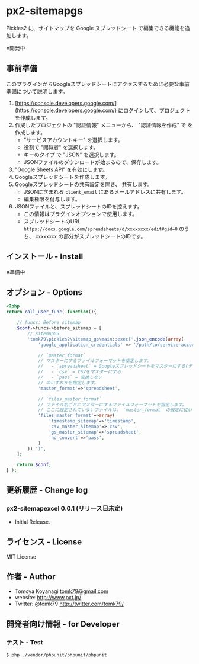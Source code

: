 # px2-sitemapgs
Pickles2 に、サイトマップを Google スプレッドシート で編集できる機能を追加します。

※開発中


## 事前準備

このプラグインからGoogleスプレッドシートにアクセスするために必要な事前準備について説明します。

1. [https://console.developers.google.com/](https://console.developers.google.com/) にログインして、プロジェクトを作成します。
2. 作成したプロジェクトの "認証情報" メニューから、 "認証情報を作成" で  を作成します。 
	- "サービスアカウントキー" を選択します。
	- 役割で "閲覧者" を選択します。
	- キーのタイプ で "JSON" を選択します。
	- JSONファイルのダウンロードが始まるので、保存します。
3. "Google Sheets API" を有効にします。
4. Googleスプレッドシートを作成します。
5. Googleスプレッドシートの共有設定を開き、 共有します。
	- JSONに含まれる `client_email` にあるメールアドレスに共有します。
	- 編集権限を付与します。
6. JSONファイルと、スプレッドシートのIDを控えます。
	- この情報はプラグインオプションで使用します。
	- スプレッドシートのURL `https://docs.google.com/spreadsheets/d/xxxxxxxx/edit#gid=0` のうち、 `xxxxxxxx` の部分がスプレッドシートのIDです。


## インストール - Install

※準備中


## オプション - Options

```php
<?php
return call_user_func( function(){

	// funcs: Before sitemap
	$conf->funcs->before_sitemap = [
		// sitemapGS
		'tomk79\pickles2\sitemap_gs\main::exec('.json_encode(array(
			'google_application_credentials' => '/path/to/service-account.json',

			// `master_format`
			// マスターにするファイルフォーマットを指定します。
			//   - `spreadsheet` = Googleスプレッドシートをマスターにする(デフォルト)
			//   - `csv` = CSVをマスターにする
			//   - `pass` = 変換しない
			// のいずれかを指定します。
			'master_format'=>'spreadsheet',

			// `files_master_format`
			// ファイル名ごとにマスターにするファイルフォーマットを指定します。
			// ここに設定されていないファイルは、 `master_format` の設定に従います。
			'files_master_format'=>array(
				'timestamp_sitemap'=>'timestamp',
				'csv_master_sitemap'=>'csv',
				'gs_master_sitemap'=>'spreadsheet',
				'no_convert'=>'pass',
			)
		)).')',
	];

	return $conf;
} );
```


## 更新履歴 - Change log

### px2-sitemapexcel 0.0.1 (リリース日未定)

- Initial Release.


## ライセンス - License

MIT License


## 作者 - Author

- Tomoya Koyanagi <tomk79@gmail.com>
- website: <http://www.pxt.jp/>
- Twitter: @tomk79 <http://twitter.com/tomk79/>


## 開発者向け情報 - for Developer

### テスト - Test

```
$ php ./vendor/phpunit/phpunit/phpunit
```
